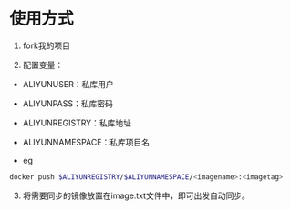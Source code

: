 # 使用方式
1. fork我的项目

2. 配置变量：
- ALIYUNUSER：私库用户
- ALIYUNPASS：私库密码
- ALIYUNREGISTRY：私库地址
- ALIYUNNAMESPACE：私库项目名

- eg
```bash
docker push $ALIYUNREGISTRY/$ALIYUNNAMESPACE/<imagename>:<imagetag>
```

3. 将需要同步的镜像放置在image.txt文件中，即可出发自动同步。